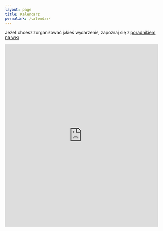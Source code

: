 ```yaml
---
layout: page
title: Kalendarz
permalink: /calendar/
---
```


Jeżeli chcesz zorganizować jakieś wydarzenie, zapoznaj się z [poradnikiem na wiki](//wiki.hs3.pl/zrob-se-meetup)

<iframe src="https://calendar.google.com/calendar/embed?showTitle=0&amp;height=600&amp;wkst=2&amp;hl=pl&amp;bgcolor=%23ffffff&amp;src=8s96dmhr9qv1akadn3b2el9kk8%40group.calendar.google.com&amp;color=%23A32929&amp;ctz=Europe%2FWarsaw" style="border: 0;  max-width: 100%; width:800px; height: 600px;" frameborder="0" scrolling="no"></iframe>
